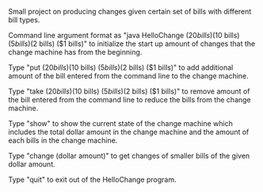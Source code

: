 Small project on producing changes given certain set of bills with different bill types.
 
Command line argument format as "java HelloChange ($20 bills) ($10 bills) ($5 bills) ($2 bills) ($1 bills)" to initialize the start up amount of changes that the change machine has from the beginning.

Type "put ($20 bills) ($10 bills) ($5 bills) ($2 bills) ($1 bills)" to add additional amount of the bill entered from the command line to the change machine.
 
Type "take ($20 bills) ($10 bills) ($5 bills) ($2 bills) ($1 bills)" to remove amount of the bill entered from the command line to reduce the bills from the change machine.

Type "show" to show the current state of the change machine which includes the total dollar amount in the change machine and the amount of each bills in the change machine.

Type "change (dollar amount)" to get changes of smaller bills of the given dollar amount.

Type "quit" to exit out of the HelloChange program.
